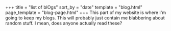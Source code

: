 +++
title = "list of blOgs"
sort_by = "date"
template = "blog.html"
page_template = "blog-page.html"
+++
This part of my website is where I'm going to keep my blogs. This will probably just contain me blabbering about random stuff. I mean, does anyone actually read these?